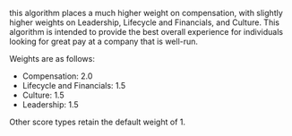 this algorithm places a much higher weight on compensation, with 
slightly higher weights on Leadership, Lifecycle and Financials, and Culture.
This algorithm is intended to provide the best overall experience for individuals
looking for great pay at a company that is well-run.

Weights are as follows:

* Compensation: 2.0
* Lifecycle and Financials: 1.5
* Culture: 1.5
* Leadership: 1.5

Other score types retain the default weight of 1.

